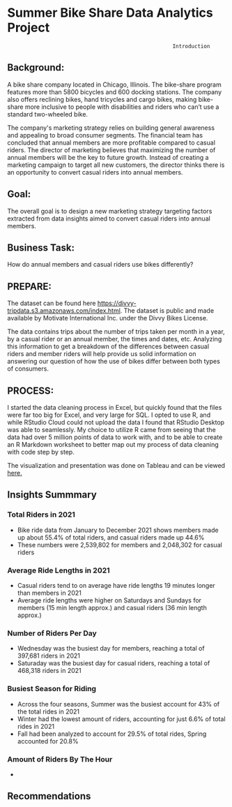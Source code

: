 # Summer Bike Share Data Analytics Project


                                                         Introduction
                                                      



## **Background**: 
A bike share company located in Chicago, Illinois. The bike-share program features more than 5800 bicycles and 600 docking stations. The company also offers reclining bikes, hand tricycles and cargo bikes, making bike-share more inclusive to people with disabilities and riders who can’t use a standard two-wheeled bike.

The company's marketing strategy relies on building general awareness and appealing to broad consumer segments. The financial team has concluded that annual members are more profitable compared to casual riders. The director of marketing believes that maximizing the number of annual members will be the key to future growth. Instead of creating a marketing campaign to target all new customers, the director thinks there is an opportunity to convert casual riders into annual members.





## **Goal**: 
The overall goal is to design a new marketing strategy targeting factors extracted from data insights aimed to convert casual riders into annual members.


## **Business Task**: 
How do annual members and casual riders use bikes differently?


## **PREPARE**:
The dataset can be found here https://divvy-tripdata.s3.amazonaws.com/index.html. The dataset is public and made available by Motivate International Inc. under the Divvy Bikes License. 

The data contains trips about the number of trips taken per month in a year, by a casual rider or an annual member, the times and dates, etc. Analyzing this information to get a breakdown of the differences between casual riders and member riders will help provide us solid information on answering our question of how the use of bikes differ between both types of consumers. 



## **PROCESS**:
I started the data cleaning process in Excel, but quickly found that the files were far too big for Excel, and very large for SQL. I opted to use R, and while RStudio Cloud could not upload the data I found that RStudio Desktop was able to seamlessly. My choice to utilize R came from seeing that the data had over 5 million points of data to work with, and to be able to create an R Markdown worksheet to better map out my process of data cleaning with code step by step. 



The visualization and presentation was done on Tableau and can be viewed [here.](https://public.tableau.com/app/profile/visan2980/viz/DataAnalyticsProjectDashboard/Story1#1)

## Insights Summmary

### **Total Riders in 2021**
* Bike ride data from January to December 2021 shows members made up about 55.4% of total riders, and casual riders made up 44.6%
* These numbers were 2,539,802 for members and 2,048,302 for casual riders

### **Average Ride Lengths in 2021**
* Casual riders tend to on average have ride lengths 19 minutes longer than members in 2021
* Average ride lengths were higher on Saturdays and Sundays for members (15 min length approx.) and casual riders (36 min length approx.)

### **Number of Riders Per Day**
* Wednesday was the busiest day for members, reaching a total of 397,681 riders in 2021
* Saturaday was the busiest day for casual riders, reaching a total of 468,318 riders in 2021

### **Busiest Season for Riding**
* Across the four seasons, Summer was the busiest account for 43% of the total rides in 2021
* Winter had the lowest amount of riders, accounting for just 6.6% of total rides in 2021
* Fall had been analyzed to account for 29.5% of total rides, Spring accounted for 20.8%

### **Amount of Riders By The Hour**
*

## Recommendations

